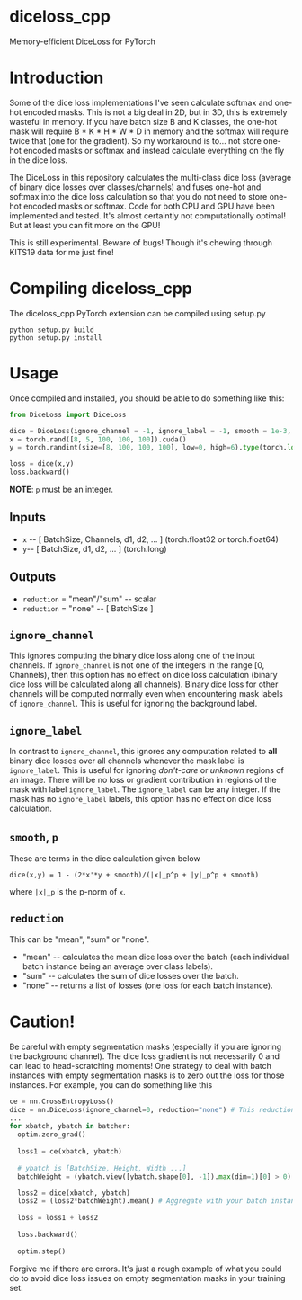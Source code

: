 # diceloss_cpp
Memory-efficient DiceLoss for PyTorch

# Introduction
Some of the dice loss implementations I've seen calculate softmax and one-hot encoded masks. This is not a big deal in 2D, but in 3D, this is extremely wasteful in memory. If you have batch size B and K classes, the one-hot mask will require B * K * H * W * D in memory and the softmax will require twice that (one for the gradient). So my workaround is to... not store one-hot encoded masks or softmax and instead calculate everything on the fly in the dice loss.

The DiceLoss in this repository calculates the multi-class dice loss (average of binary dice losses over classes/channels) and fuses one-hot and softmax into the dice loss calculation so that you do not need to store one-hot encoded masks or softmax. Code for both CPU and GPU have been implemented and tested. It's almost certaintly not computationally optimal! But at least you can fit more on the GPU!

This is still experimental. Beware of bugs! Though it's chewing through KITS19 data for me just fine!

# Compiling diceloss_cpp
The diceloss_cpp PyTorch extension can be compiled using setup.py
```shell
python setup.py build
python setup.py install
```

# Usage
Once compiled and installed, you should be able to do something like this:
```py
from DiceLoss import DiceLoss

dice = DiceLoss(ignore_channel = -1, ignore_label = -1, smooth = 1e-3, p = 1, reduction = "mean")
x = torch.rand([8, 5, 100, 100, 100]).cuda()
y = torch.randint(size=[8, 100, 100, 100], low=0, high=6).type(torch.long).cuda()

loss = dice(x,y)
loss.backward()
```
**NOTE**: `p` must be an integer.

## Inputs
* `x` -- [ BatchSize, Channels, d1, d2, ... ] (torch.float32 or torch.float64)
* `y`-- [ BatchSize, d1, d2, ... ] (torch.long)

## Outputs
* `reduction` = "mean"/"sum" -- scalar
* `reduction` = "none" -- [ BatchSize ]

## `ignore_channel`
This ignores computing the binary dice loss along one of the input channels. If `ignore_channel` is not one of the integers in the range [0, Channels), then this option has no effect on dice loss calculation (binary dice loss will be calculated along all channels). Binary dice loss for other channels will be computed normally even when encountering mask labels of `ignore_channel`. This is useful for ignoring the background label.

## `ignore_label`
In contrast to `ignore_channel`, this ignores any computation related to **all** binary dice losses over all channels whenever the mask label is `ignore_label`. This is useful for ignoring *don't-care* or *unknown* regions of an image. There will be no loss or gradient contribution in regions of the mask with label `ignore_label`. The `ignore_label` can be any integer. If the mask has no `ignore_label` labels, this option has no effect on dice loss calculation.

## `smooth`, `p`
These are terms in the dice calculation given below
```
dice(x,y) = 1 - (2*x'*y + smooth)/(|x|_p^p + |y|_p^p + smooth)
```
where `|x|_p` is the p-norm of `x`.


## `reduction`
This can be "mean", "sum" or "none".
* "mean" -- calculates the mean dice loss over the batch (each individual batch instance being an average over class labels).
* "sum" -- calculates the sum of dice losses over the batch.
* "none" -- returns a list of losses (one loss for each batch instance).

# Caution!
Be careful with empty segmentation masks (especially if you are ignoring the background channel). The dice loss gradient is not necessarily 0 and can lead to head-scratching moments! One strategy to deal with batch instances with empty segmentation masks is to zero out the loss for those instances. For example, you can do something like this
```py
ce = nn.CrossEntropyLoss()
dice = nn.DiceLoss(ignore_channel=0, reduction="none") # This reduction returns a list of losses per batch instance.
...
for xbatch, ybatch in batcher:
  optim.zero_grad()
  
  loss1 = ce(xbatch, ybatch)
  
  # ybatch is [BatchSize, Height, Width ...]
  batchWeight = (ybatch.view([ybatch.shape[0], -1]).max(dim=1)[0] > 0)

  loss2 = dice(xbatch, ybatch)
  loss2 = (loss2*batchWeight).mean() # Aggregate with your batch instance weights
  
  loss = loss1 + loss2
  
  loss.backward()
  
  optim.step()
```
Forgive me if there are errors. It's just a rough example of what you could do to avoid dice loss issues on empty segmentation masks in your training set.
